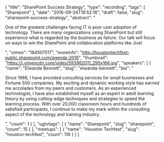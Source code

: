 {
  "title": "SharePoint Success Strategy",
  "type": "recording",
  "tags": [
    "Sharepoint"
  ],
  "date": "2016-09-24T19:52:16",
  "draft": false,
  "slug": "sharepoint-success-strategy",
  "abstract": "<p>One of the greatest challenges facing IT is poor user adoption of technology. There are many organizations using SharePoint but still experience what is regarded by the business as failure. Our talk will focus on ways to win the SharePoint and collaboration platforms like Jive!</p>",
  "vimeo": "184507517",
  "moreinfo": "http://houstontechfest-public.sharepoint.com/agenda-2016",
  "thumbnail": "https://i.vimeocdn.com/video/593962011_295x166.jpg",
  "speakers": [
    {
      "name": "Elwanda Bennett",
      "slug": "elwanda-bennett",
      "bio": "<p>Since 1988, I have provided consulting services for small businesses and Fortune 500 companies. My exciting and dynamic working style has earned me accolades from my peers and customers. As an experienced technologist, I have also established myself as an expert in adult learning theory by using cutting-edge techniques and strategies to speed the learning process. With over 20,000 classroom hours and hundreds of satisfied participants, I continue to make my mark within the consulting aspect of the technology and training industry.</p>",
      "count": 1
    }
  ],
  "ugtvtags": [
    {
      "name": "Sharepoint",
      "slug": "sharepoint",
      "count": 15
    }
  ],
  "meetups": [
    {
      "name": "Houston Techfest",
      "slug": "houston-techfest",
      "count": 118
    }
  ]
}